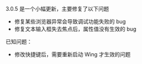 
3.0.5 是一个小幅更新，主要修复了以下问题

- 修复某些浏览器异常会导致调试功能失败的 bug
- 修复文本输入框失去焦点后，属性值没有生效的 bug

已知问题：

- 修改快捷键后，需要重新启动 Wing 才生效的问题

